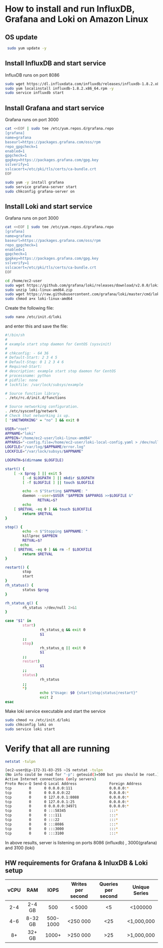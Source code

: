 # How to install and run InfluxDB, Grafana and Loki on Amazon Linux

## OS update
```bash
 sudo yum update -y
```
## Install InfluxDB and start service 

InfluxDB runs on port 8086

```bash
sudo wget https://dl.influxdata.com/influxdb/releases/influxdb-1.8.2.x86_64.rpm
sudo yum localinstall influxdb-1.8.2.x86_64.rpm -y
sudo service influxdb start
```
## Install Grafana and start service

Grafana runs on port 3000 
```bash
cat <<EOF | sudo tee /etc/yum.repos.d/grafana.repo
[grafana]
name=grafana
baseurl=https://packages.grafana.com/oss/rpm
repo_gpgcheck=1
enabled=1
gpgcheck=1
gpgkey=https://packages.grafana.com/gpg.key
sslverify=1
sslcacert=/etc/pki/tls/certs/ca-bundle.crt
EOF
```
```bash
sudo yum -y install grafana
sudo service grafana-server start
sudo chkconfig grafana-server on
```
## Install Loki and start service

Grafana runs on port 3000 
```bash
cat <<EOF | sudo tee /etc/yum.repos.d/grafana.repo
[grafana]
name=grafana
baseurl=https://packages.grafana.com/oss/rpm
repo_gpgcheck=1
enabled=1
gpgcheck=1
gpgkey=https://packages.grafana.com/gpg.key
sslverify=1
sslcacert=/etc/pki/tls/certs/ca-bundle.crt
EOF
```
```bash
cd /home/ec2-user
sudo wget https://github.com/grafana/loki/releases/download/v2.0.0/loki-linux-amd64.zip
sudo unzip loki-linux-amd64.zip 
sudo wget https://raw.githubusercontent.com/grafana/loki/master/cmd/loki/loki-local-config.yaml
sudo chmod a+x loki-linux-amd64
```
Create the following file:
```bash
sudo nano /etc/init.d/loki
```
and enter this and save the file:
```bash
#!/bin/sh
#
# example start stop daemon for CentOS (sysvinit)
#
# chkconfig: - 64 36
# Default-Start: 2 3 4 5
# Default-Stop: 0 1 2 3 4 6
# Required-Start:
# description: example start stop daemon for CentOS
# processname: python
# pidfile: none
# lockfile: /var/lock/subsys/example

# Source function library.
. /etc/rc.d/init.d/functions

# Source networking configuration.
. /etc/sysconfig/network
# Check that networking is up.
[ "$NETWORKING" = "no" ] && exit 0

USER="root"
APPNAME="loki"
APPBIN="/home/ec2-user/loki-linux-amd64"
APPARGS="-config.file=/home/ec2-user/loki-local-config.yaml > /dev/null 2>&1"
LOGFILE="/var/log/$APPNAME/error.log"
LOCKFILE="/var/lock/subsys/$APPNAME"

LOGPATH=$(dirname $LOGFILE)

start() {
	[ -x $prog ] || exit 5
        [ -d $LOGPATH ] || mkdir $LOGPATH
        [ -f $LOGFILE ] || touch $LOGFILE

        echo -n $"Starting $APPNAME: "
        daemon --user=$USER "$APPBIN $APPARGS >>$LOGFILE &"
               RETVAL=$?
        echo
	[ $RETVAL -eq 0 ] && touch $LOCKFILE
        return $RETVAL
}

stop() {
        echo -n $"Stopping $APPNAME: "
        killproc $APPBIN
        RETVAL=$?
       echo
	[ $RETVAL -eq 0 ] && rm -f $LOCKFILE
        return $RETVAL
}

restart() {
        stop
        start
}
rh_status() {
        status $prog
}

rh_status_q() {
        rh_status >/dev/null 2>&1
}

case "$1" in
        start)
                rh_status_q && exit 0
                $1
        ;;
        stop)
                rh_status_q || exit 0
                $1
        ;;
        restart)
                $1
        ;;
        status)
                rh_status
        ;;
        *)
                echo $"Usage: $0 {start|stop|status|restart}"
                exit 2
esac

```
Make loki service executable and start the service
```bash
sudo chmod +x /etc/init.d/loki
sudo chkconfig loki on
sudo service loki start
```
# Verify that all are running

```bash
netstat -tulpn
```

```bash
[ec2-user@ip-172-31-83-255 ~]$ netstat -tulpn
(No info could be read for "-p": geteuid()=500 but you should be root.)
Active Internet connections (only servers)
Proto Recv-Q Send-Q Local Address               Foreign Address             State       PID/Program name   
tcp        0      0 0.0.0.0:111                 0.0.0.0:*                   LISTEN      -                   
tcp        0      0 0.0.0.0:22                  0.0.0.0:*                   LISTEN      -                   
tcp        0      0 127.0.0.1:8088              0.0.0.0:*                   LISTEN      -                   
tcp        0      0 127.0.0.1:25                0.0.0.0:*                   LISTEN      -                   
tcp        0      0 0.0.0.0:34971               0.0.0.0:*                   LISTEN      -                   
tcp        0      0 :::58345                    :::*                        LISTEN      -                   
tcp        0      0 :::111                      :::*                        LISTEN      -                   
tcp        0      0 :::22                       :::*                        LISTEN      -                   
tcp        0      0 :::8086                     :::*                        LISTEN      -                   
tcp        0      0 :::3000                     :::*                        LISTEN      -
tcp        0      0 :::3100                     :::*                        LISTEN          
```
In above results, server is listening on ports 8086 (influxdb) , 3000(grafana) and 3100 (loki)

## HW requirements for Grafana & InluxDB & Loki setup

| vCPU     | RAM | IOPS     | Writes per second |Queries per second | Unique Series
| :----:   | :----:   |    :----: |:----:|:----:|:----:|
| 2-4      | 2-4 GB     | 500   |< 5000 | <5 |<100000|
| 4-6  | 8-32  GB      | 500-1000| <250 000| <25 |<1,000,000 |
| 8+ | 32+  GB      | 1000+| >250 000| >25 |>1,000,000 |

